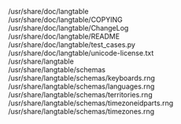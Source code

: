 /usr/share/doc/langtable  
/usr/share/doc/langtable/COPYING  
/usr/share/doc/langtable/ChangeLog  
/usr/share/doc/langtable/README  
/usr/share/doc/langtable/test\_cases.py  
/usr/share/doc/langtable/unicode-license.txt  
/usr/share/langtable  
/usr/share/langtable/schemas  
/usr/share/langtable/schemas/keyboards.rng  
/usr/share/langtable/schemas/languages.rng  
/usr/share/langtable/schemas/territories.rng  
/usr/share/langtable/schemas/timezoneidparts.rng  
/usr/share/langtable/schemas/timezones.rng  
